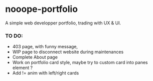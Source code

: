 # nooope-portfolio

A simple web developper portfolio, trading with UX &amp; UI.

### TO DO:
- 403 page, with funny message,
- WIP page to disconnect website during maintenances
- Complete About page
- Work on portfolio card style, maybe try to custom card into panes element ?
- Add != anim with left/right cards